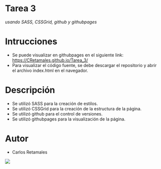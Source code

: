 # Tarea 3 
_usando SASS, CSSGrid, github y githubpages_

# Intrucciones

- Se puede visualizar en githubpages en el siguiente link: https://CRetamales.github.io/Tarea_3/
- Para visualizar el código fuente, se debe descargar el repositorio y abrir el archivo index.html en el navegador.

# Descripción

- Se utilizó SASS para la creación de estilos.
- Se utilizó CSSGrid para la creación de la estructura de la página.
- Se utilizó github para el control de versiones.
- Se utilizó githubpages para la visualización de la página.

# Autor

- Carlos Retamales

![](https://github.com/CRetamales/Tarea_3/extra/giphy.gif)